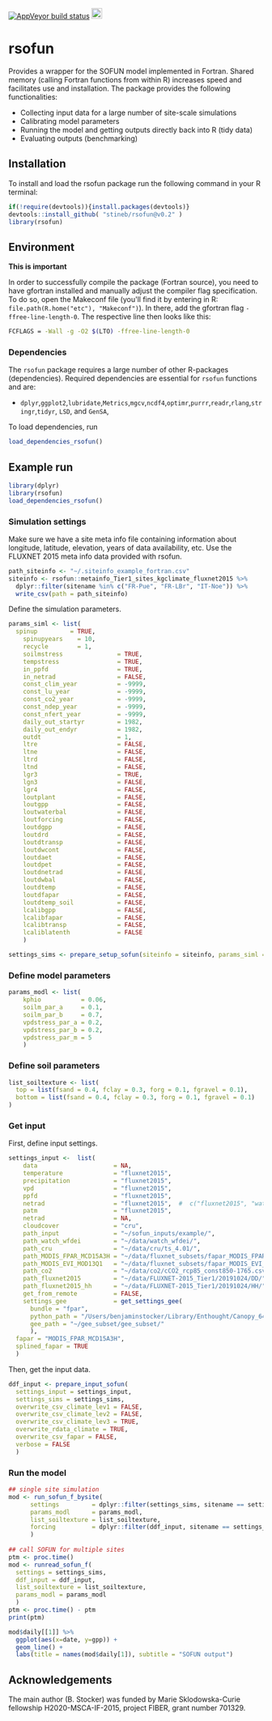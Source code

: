 [![AppVeyor build status](https://ci.appveyor.com/api/projects/status/github/stineb/rsofun?branch=master&svg=true)](https://ci.appveyor.com/project/stineb/rsofun)
<a href="https://www.buymeacoffee.com/H2wlgqCLO" target="_blank"><img src="https://www.buymeacoffee.com/assets/img/custom_images/orange_img.png" alt="Buy Me A Coffee" height="21px" ></a>

# rsofun

Provides a wrapper for the SOFUN model implemented in Fortran. Shared memory (calling Fortran functions from within R) increases speed and facilitates use and installation. The package provides the following functionalities:

- Collecting input data for a large number of site-scale simulations
- Calibrating model parameters
- Running the model and getting outputs directly back into R (tidy data)
- Evaluating outputs (benchmarking)


## Installation

To install and load the rsofun package run the following command in your R terminal: 
```r
if(!require(devtools)){install.packages(devtools)}
devtools::install_github( "stineb/rsofun@v0.2" )
library(rsofun)
```

## Environment

**This is important**

In order to successfully compile the package (Fortran source), you need to have gfortran installed and manually adjust the compiler flag specification. To do so, open the Makeconf file (you'll find it by entering in R: `file.path(R.home("etc"), "Makeconf")`). In there, add the gfortran flag `-ffree-line-length-0`. The respective line then looks like this:
```sh
FCFLAGS = -Wall -g -O2 $(LTO) -ffree-line-length-0
```

### Dependencies

The `rsofun` package requires a large number of other R-packages (dependencies). Required dependencies are essential for `rsofun` functions and are:

- `dplyr`,`ggplot2`,`lubridate`,`Metrics`,`mgcv`,`ncdf4`,`optimr`,`purrr`,`readr`,`rlang`,`stringr`,`tidyr`, `LSD`, and `GenSA`, 

To load dependencies, run
```r
load_dependencies_rsofun()
```

## Example run

```r
library(dplyr)
library(rsofun)
load_dependencies_rsofun()
```

### Simulation settings

Make sure we have a site meta info file containing information about longitude, latitude, elevation, years of data availability, etc. Use the FLUXNET 2015 meta info data provided with rsofun.

```r
path_siteinfo <- "~/.siteinfo_example_fortran.csv"
siteinfo <- rsofun::metainfo_Tier1_sites_kgclimate_fluxnet2015 %>% 
  dplyr::filter(sitename %in% c("FR-Pue", "FR-LBr", "IT-Noe")) %>%
  write_csv(path = path_siteinfo)
```

Define the simulation parameters.
```r
params_siml <- list(
  spinup         = TRUE,
	spinupyears    = 10,
	recycle        = 1,
	soilmstress               = TRUE,
	tempstress                = TRUE,
	in_ppfd                   = TRUE,
	in_netrad                 = FALSE,
	const_clim_year           = -9999,
	const_lu_year             = -9999,
	const_co2_year            = -9999,
	const_ndep_year           = -9999,
	const_nfert_year          = -9999,
	daily_out_startyr         = 1982,
	daily_out_endyr           = 1982,
	outdt                     = 1,
	ltre                      = FALSE,
	ltne                      = FALSE,
	ltrd                      = FALSE,
	ltnd                      = FALSE,
	lgr3                      = TRUE,
	lgn3                      = FALSE,
	lgr4                      = FALSE,
	loutplant                 = FALSE,
	loutgpp                   = FALSE,
	loutwaterbal              = FALSE,
	loutforcing               = FALSE,
	loutdgpp                  = FALSE,
	loutdrd                   = FALSE,
	loutdtransp               = FALSE,
	loutdwcont                = FALSE,
	loutdaet                  = FALSE,
	loutdpet                  = FALSE,
	loutdnetrad               = FALSE,
	loutdwbal                 = FALSE,
	loutdtemp                 = FALSE,
	loutdfapar                = FALSE,
	loutdtemp_soil            = FALSE,
	lcalibgpp                 = FALSE,
	lcalibfapar               = FALSE,
	lcalibtransp              = FALSE,
	lcaliblatenth             = FALSE
	)

settings_sims <- prepare_setup_sofun(siteinfo = siteinfo, params_siml = params_siml)
```


### Define model parameters

```r
params_modl <- list(
	kphio           = 0.06,
	soilm_par_a     = 0.1,
	soilm_par_b     = 0.7,
	vpdstress_par_a = 0.2,
	vpdstress_par_b = 0.2,
	vpdstress_par_m = 5
	)
```

### Define soil parameters

```r
list_soiltexture <- list(
  top = list(fsand = 0.4, fclay = 0.3, forg = 0.1, fgravel = 0.1),
  bottom = list(fsand = 0.4, fclay = 0.3, forg = 0.1, fgravel = 0.1)
)
```

### Get input

First, define input settings.
```r
settings_input <-  list(
    data                     = NA,
    temperature              = "fluxnet2015",
    precipitation            = "fluxnet2015",
    vpd                      = "fluxnet2015",
    ppfd                     = "fluxnet2015",
    netrad                   = "fluxnet2015",  #  c("fluxnet2015", "watch_wfdei"),
    patm                     = "fluxnet2015",
    netrad                   = NA,
    cloudcover               = "cru",
    path_input               = "~/sofun_inputs/example/",
    path_watch_wfdei         = "~/data/watch_wfdei/",
    path_cru                 = "~/data/cru/ts_4.01/",
    path_MODIS_FPAR_MCD15A3H = "~/data/fluxnet_subsets/fapar_MODIS_FPAR_MCD15A3H_gee_MCD15A3H_fluxnet2015_gee_subset/",
    path_MODIS_EVI_MOD13Q1   = "~/data/fluxnet_subsets/fapar_MODIS_EVI_MOD13Q1_gee_MOD13Q1_fluxnet2015_gee_subset/",
    path_co2                 = "~/data/co2/cCO2_rcp85_const850-1765.csv",
    path_fluxnet2015         = "~/data/FLUXNET-2015_Tier1/20191024/DD/",
    path_fluxnet2015_hh      = "~/data/FLUXNET-2015_Tier1/20191024/HH/",
    get_from_remote          = FALSE,
    settings_gee             = get_settings_gee( 
      bundle = "fpar", 
      python_path = "/Users/benjaminstocker/Library/Enthought/Canopy_64bit/User/bin/python",
      gee_path = "~/gee_subset/gee_subset/"
      ),
  fapar = "MODIS_FPAR_MCD15A3H",
  splined_fapar = TRUE
  )
```

Then, get the input data.
```r
ddf_input <- prepare_input_sofun(
  settings_input = settings_input,
  settings_sims = settings_sims,
  overwrite_csv_climate_lev1 = FALSE,
  overwrite_csv_climate_lev2 = FALSE,
  overwrite_csv_climate_lev3 = TRUE,
  overwrite_rdata_climate = TRUE,
  overwrite_csv_fapar = FALSE,
  verbose = FALSE
  )
```

### Run the model

```r
## single site simulation
mod <- run_sofun_f_bysite( 
      settings         = dplyr::filter(settings_sims, sitename == settings_sims$sitename[1]), 
      params_modl      = params_modl, 
      list_soiltexture = list_soiltexture,
      forcing          = dplyr::filter(ddf_input, sitename == settings_sims$sitename[1])
      )
      
## call SOFUN for multiple sites
ptm <- proc.time()
mod <- runread_sofun_f( 
  settings = settings_sims, 
  ddf_input = ddf_input, 
  list_soiltexture = list_soiltexture, 
  params_modl = params_modl 
  )
ptm <- proc.time() - ptm
print(ptm)

mod$daily[[1]] %>% 
  ggplot(aes(x=date, y=gpp)) +
  geom_line() + 
  labs(title = names(mod$daily[1]), subtitle = "SOFUN output")
```


## Acknowledgements

The main author (B. Stocker) was funded by Marie Sklodowska-Curie fellowship H2020-MSCA-IF-2015, project FIBER, grant number 701329.
